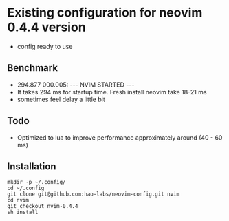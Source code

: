 # Existing configuration for neovim 0.4.4 version
- config ready to use

## Benchmark
- 294.877  000.005: --- NVIM STARTED ---
- It takes 294 ms for startup time. Fresh install neovim take 18-21 ms
- sometimes feel delay a little bit

## Todo
- Optimized to lua to improve performance approximately around (40 - 60 ms)

## Installation
```
mkdir -p ~/.config/
cd ~/.config
git clone git@github.com:hao-labs/neovim-config.git nvim
cd nvim
git checkout nvim-0.4.4
sh install
```

